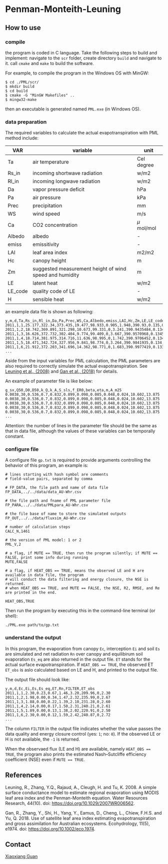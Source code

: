# Penman-Monteith-Leuning


## How to use
### compile

the program is coded in C language. Take the following steps to build and implement: navigate to the `scr` folder, create directory `build` and navigate to it. call `cmake` and `make` to build the software. 

For example, to compile the program in the Windows OS with MinGW: 

```console
$ cd ./PML/scr/
$ mkdir build
$ cd build
$ cmake -G "MinGW Makefiles" ..
$ mingw32-make
```

then an executable is generated named `PML.exe` (in Windows OS).


### data preparation

The required variables to calculate the actual evapotranspiration with PML method include:

| VAR | variable |unit|
|-------|---------------|-------|
| Ta | air temperature | Cel degree|
| Rs_in| incoming shortwave radiation | w/m2 |
| Rl_in | incoming longwave radiation | w/m2 |
| Da | vapor pressure deficit | hPa|
| Pa | air pressure | kPa| 
| Prec | precipitation | mm |
| WS | wind speed | m/s |
| Ca | CO2 concentration | $\mu$ mol/mol |
| Albedo | albedo | - |
| emiss | emissitivity | - |
| LAI | leaf area index | m2/m2 |
| Hc | canopy height | m |
| Zm | suggested measurement height of wind speed and humidity | m |
| LE | latent heat | w/m2 |
| LE_code | quality code of LE | - |
| H | sensible heat | w/m2 |


an example data file is shown as following:

```
y,m,d,Ta,Rs_in,Rl_in,Da,Pa,Prec,WS,Ca,Albedo,emiss,LAI,Hc,Zm,LE,LE_code,H
2011,1,1,25.177,322.34,373.435,19.477,98.933,0.905,1.948,390.93,0.135,0.984,1.5,28,36,57.2376,0,127.758
2011,1,2,18.742,369.891,321.298,10.673,99.331,0,3.241,390.9435484,0.13475,0.984,1.5,28,36,55.6186,0,117.227
2011,1,3,16.626,372.732,302.404,9.774,99.409,0,3.667,390.9570968,0.1345,0.984,1.5,28,36,64.1627,0,136.383
2011,1,4,18.714,381.975,314.716,11.636,98.995,0,1.742,390.9706452,0.13425,0.984,1.5,28,36,57.2376,0,127.758
2011,1,5,18.471,342.724,327.956,9.841,98.774,0,3.264,390.9841935,0.134,0.984,1.5,28,36,55.6186,0,117.227
2011,1,6,21.912,372.203,341.696,14.362,98.771,0,1.683,390.9977419,0.13375,0.984,1.5,28,36,64.1627,0,136.383
...
```

Aside from the input variables for PML calculation, the PML parameters are also required to correctly simulate the actual evapotranspiration. See [Leuning et al., (2008)](https://doi.org/10.1029/2007WR006562) and [Gan et al., (2018)](https://doi.org/10.1002/eco.1974) for details. 

An example of parameter file is like below:

```
g_sx,Q50,D0,D50,k_Q,k_A,S_sls,f_ER0,beta,eta,m,A_m25
0.0038,30,0.536,0.7,0.832,0.899,0.098,0.085,0.048,0.024,10.602,13.875
0.0038,30,0.536,0.7,0.832,0.899,0.098,0.085,0.048,0.024,10.602,13.875
0.0038,30,0.536,0.7,0.832,0.899,0.098,0.085,0.048,0.024,10.602,13.875
0.0038,30,0.536,0.7,0.832,0.899,0.098,0.085,0.048,0.024,10.602,13.875
0.0038,30,0.536,0.7,0.832,0.899,0.098,0.085,0.048,0.024,10.602,13.875
...
```

Attention: the number of lines in the parameter file should be the same as that in data file, although the values of these variables can be temporally constant. 


### configure file

A configure file `gp.txt` is required to provide arguments controlling the behavior of this program, an example is:

```
# lines starting with hash symbol are comments
# field-value pairs, separated by comma

# FP_DATA, the file path and name of data file
FP_DATA,../../data/data_AU-Whr.csv

# the file path and fname of PML parameter file
FP_PARA,../../data/PMLpara_AU-Whr.csv

# the file base of name to store the simulated outputs
FP_OUT,../../data/fluxsim_AU-Whr.csv

# number of calculation steps
CALC_N,1461

# the version of PML model: 1 or 2
PML_V,2

# a flag, if MUTE == TRUE, then run the program silently; if MUTE == FALSE, print some info during running
MUTE,FALSE

# a flag, if HEAT_OBS == TRUE, means the observed LE and H are available in data file, the program 
# will conduct the data filtering and energy closure, the NSE is returned. 
# when HEAT_OBS == TRUE, and MUTE == FALSE, the NSE, R2, RMSE, and Re are printed in the end.

HEAT_OBS,TRUE
```

Then run the program by executing this in the command-line terminal (or shell):

``` console
./PML.exe path/to/gp.txt
```


### understand the output

In this program, the evaporation from canopy `Ec`, interception `Ei` and soil `Es` are simulated and net radiation `Rn` over canopy and equilibirum soil evaporation `Es_eq` are also returned in the output file. `ET` stands for the actual surface evapotranspiration. If `HEAT_OBS == TRUE`, the observed ET `ET_obs` is aslo calculated based on LE and H, and printed to the output file.

The output file should look like:

```
y,m,d,Ec,Ei,Es,Es_eq,ET,Rn,FILTER,ET_obs
2011,1,1,2.30,0.23,0.67,1.46,3.20,209.96,0,2.30
2011,1,2,1.98,0.00,0.34,1.47,2.32,235.99,0,2.67
2011,1,3,1.88,0.00,0.22,1.39,2.10,231.28,0,2.60
2011,1,4,2.14,0.00,0.17,1.50,2.31,240.21,0,2.61
2011,1,5,1.89,0.00,0.13,1.38,2.02,220.91,0,2.50
2011,1,6,2.30,0.00,0.12,1.59,2.42,240.87,0,2.72
...
```

The column `FILTER` in the output file indicates whether the value passes the data quality and energy closure control (yes: `1`; no: `0`). If the observed LE or H is not available, the `-1` is returned. 

When the observaed flux (LE and H) are available, namely `HEAT_OBS == TRUE`, the program also prints the estimated Nash–Sutcliffe efficiency coefficient (NSE) even if `MUTE == TRUE`. 

## References

Leuning, R., Zhang, Y.Q., Rajaud, A., Cleugh, H. and Tu, K.  2008.  A simple surface conductance model to estimate regional evaporation using MODIS leaf area index and the Penman-Monteith equation. Water Resources Research, 44(10). doi: https://doi.org/10.1029/2007WR006562.


Gan, R., Zhang, Y., Shi, H., Yang, Y., Eamus, D., Cheng, L., Chiew, F.H.S. and Yu, Q.  2018.  Use of satellite leaf area index estimating evapotranspiration and gross assimilation for Australian ecosystems. Ecohydrology, 11(5), e1974. doi: https://doi.org/10.1002/eco.1974.


## Contact

[Xiaoxiang Guan](https://www.gfz-potsdam.de/staff/guan.xiaoxiang/sec44)

